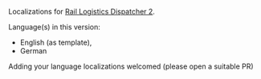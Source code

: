 Localizations for [Rail Logistics Dispatcher 2](https://mods.factorio.com/mod/RailLogisticsDispatcher).

Language(s) in this version:
- English (as template),
- German

Adding your language localizations welcomed (please open a suitable PR)
